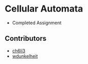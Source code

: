 # Cellular Automata

* Completed Assignment

## Contributors
* [ch6li3](https://github.com/ch6li3)
* [wdunkelheit](https://github.com/wdunkelheit)
